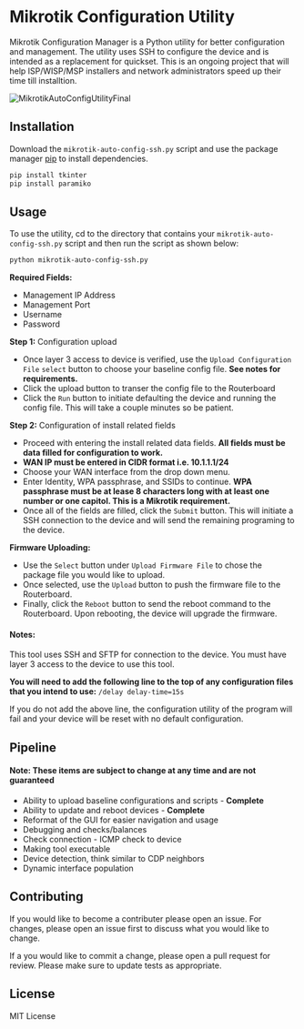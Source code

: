# Mikrotik Configuration Utility

Mikrotik Configuration Manager is a Python utility for better configuration and management. The utility uses SSH to configure the device and is intended as a replacement for quickset. This is an ongoing project that will help ISP/WISP/MSP installers and network administrators speed up their time till installtion. 


![MikrotikAutoConfigUtilityFinal](https://user-images.githubusercontent.com/87310427/126878739-ee7b9924-74db-4762-ba4c-ffef9a3640bc.png)

## Installation

Download the `mikrotik-auto-config-ssh.py` script and
use the package manager [pip](https://pip.pypa.io/en/stable/) to install dependencies.

```bash
pip install tkinter
pip install paramiko
```

## Usage

To use the utility, cd to the directory that contains your `mikrotik-auto-config-ssh.py` script and then run the script as shown below:
```bash
python mikrotik-auto-config-ssh.py
```
**Required Fields:**
- Management IP Address
- Management Port
- Username
- Password

**Step 1:** Configuration upload
- Once layer 3 access to device is verified, use the `Upload Configuration File` `select` button to choose your baseline config file. **See notes for requirements.**
- Click the upload button to transer the config file to the Routerboard
- Click the `Run` button to initiate defaulting the device and running the config file. This will take a couple minutes so be patient.

**Step 2:** Configuration of install related fields
- Proceed with entering the install related data fields. **All fields must be data filled for configuration to work.**
- **WAN IP must be entered in CIDR format i.e. 10.1.1.1/24**
- Choose your WAN interface from the drop down menu. 
- Enter Identity, WPA passphrase, and SSIDs to continue. **WPA passphrase must be at lease 8 characters long with at least one number or one capitol. This is a Mikrotik requirement.**
- Once all of the fields are filled, click the ```Submit``` button. This will initiate a SSH connection to the device and will send the remaining programing to the device. 

**Firmware Uploading:**
- Use the ```Select``` button under ```Upload Firmware File``` to chose the package file you would like to upload. 
- Once selected, use the ```Upload``` button to push the firmware file to the Routerboard. 
- Finally, click the ```Reboot``` button to send the reboot command to the Routerboard. Upon rebooting, the device will upgrade the firmware.

#### **Notes:**
This tool uses SSH and SFTP for connection to the device. You must have layer 3 access to the device to use this tool.

**You will need to add the following line to the top of any configuration files that you intend to use:**
```/delay delay-time=15s```

If you do not add the above line, the configuration utility of the program will fail and your device will be reset with no default configuration.

## Pipeline
#### Note: These items are subject to change at any time and are not guaranteed

- Ability to upload baseline configurations and scripts - **Complete**
- Ability to update and reboot devices - **Complete**
- Reformat of the GUI for easier navigation and usage
- Debugging and checks/balances
- Check connection - ICMP check to device
- Making tool executable
- Device detection, think similar to CDP neighbors
- Dynamic interface population

## Contributing
If you would like to become a contributer please open an issue. For changes, please open an issue first to discuss what you would like to change.

If a you would like to commit a change, please open a pull request for review. Please make sure to update tests as appropriate.

## License
MIT License
